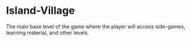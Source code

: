 # Island-Village
The main base level of the game where the player will access side-games, learning material, and other levels.
